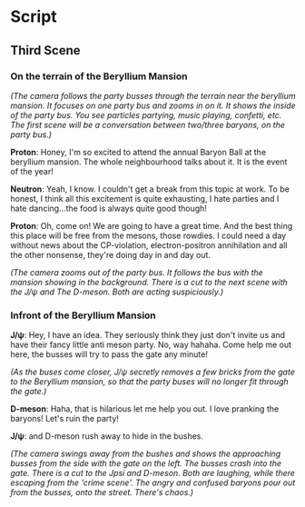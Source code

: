 # Script

## Third Scene

### On the terrain of the Beryllium Mansion

*(The camera follows the party busses through the terrain near the beryllium mansion. It focuses on one party bus and zooms in on it.
It shows the inside of the party bus. You see particles partying, music playing, confetti, etc.
The first scene will be a conversation between two/three baryons, on the party bus.)*

**Proton**: 
Honey, I'm so excited to attend the annual Baryon Ball at the beryllium mansion. The whole neighbourhood talks about it. It is the event of the year!

**Neutron**: 
Yeah, I know. I couldn't get a break from this topic at work. To be honest, I think all this excitement is quite exhausting, I hate parties and I hate dancing...the food is always quite good though!

**Proton**:
Oh, come on! We are going to have a great time. And the best thing this place will be free from the mesons, those rowdies. I could need a day without news about the CP-violation, electron-positron annihilation and all the other nonsense, they're doing day in and day out.

*(The camera zooms out of the party bus. It follows the bus with the mansion showing in the background. 
There is a cut to the next scene with the J/&psi; and The D-meson. Both are acting suspiciously.)*

### Infront of the Beryllium Mansion

**J/&psi;**: Hey, I have an idea. They seriously think they just don't invite us and have their fancy little anti meson party. No, way hahaha.
Come help me out here, the busses will try to pass the gate any minute!

*(As the buses come closer, J/&psi; secretly removes a few bricks from the gate to the Beryllium mansion, so that the party buses will no longer fit through the gate.)*

**D-meson**: Haha, that is hilarious let me help you out. I love pranking the baryons!
Let's ruin the party!

**J/&psi;**: and D-meson rush away to hide in the bushes.

*(The camera swings away from the bushes and shows the approaching busses from the side with the gate on the left. The busses crash into the gate.
There is a cut to the Jpsi and D-meson. Both are laughing, while there escaping from the 'crime scene'.
The angry and confused baryons pour out from the busses, onto the street. There's chaos.)*







